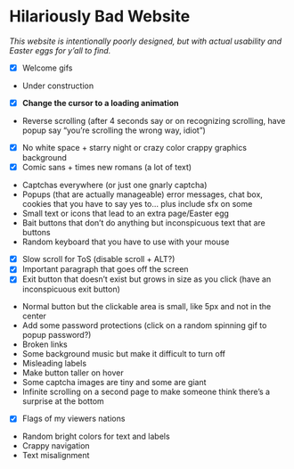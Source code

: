 # Hilariously Bad Website

*This website is intentionally poorly designed, but with actual usability and Easter eggs for y’all to find.*

- [X] Welcome gifs
- Under construction
- [X] **Change the cursor to a loading animation**
- Reverse scrolling (after 4 seconds say or on recognizing scrolling, have popup say “you’re scrolling the wrong way, idiot”)
- [X] No white space + starry night or crazy color crappy graphics background
- [X] Comic sans + times new romans (a lot of text)
- Captchas everywhere (or just one gnarly captcha)
- Popups (that are actually manageable) error messages, chat box, cookies that you have to say yes to… plus include sfx on some
- Small text or icons that lead to an extra page/Easter egg
- Bait buttons that don’t do anything but inconspicuous text that are buttons
- Random keyboard that you have to use with your mouse
- [X] Slow scroll for ToS (disable scroll + ALT?)
- [X] Important paragraph that goes off the screen
- [X] Exit button that doesn’t exist but grows in size as you click (have an inconspicuous exit button)
- Normal button but the clickable area is small, like 5px and not in the center
- Add some password protections (click on a random spinning gif to popup password?)
- Broken links
- Some background music but make it difficult to turn off
- Misleading labels
- Make button taller on hover
- Some captcha images are tiny and some are giant
- Infinite scrolling on a second page to make someone think there’s a surprise at the bottom
- [X] Flags of my viewers nations
- Random bright colors for text and labels
- Crappy navigation
- Text misalignment

